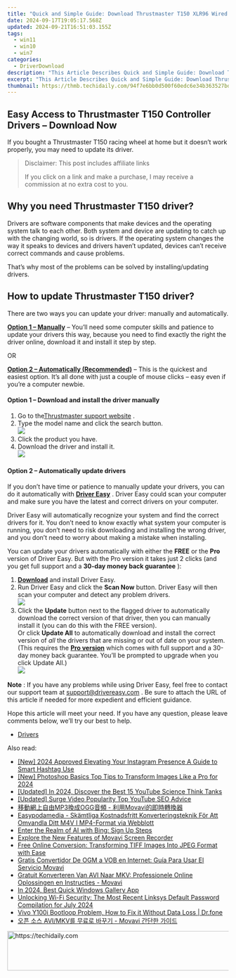```yaml
---
title: "Quick and Simple Guide: Download Thrustmaster T150 XLR96 Wired Controller Drivers"
date: 2024-09-17T19:05:17.568Z
updated: 2024-09-21T16:51:03.155Z
tags:
  - win11
  - win10
  - win7
categories:
  - DriverDownload
description: "This Article Describes Quick and Simple Guide: Download Thrustmaster T150 XLR96 Wired Controller Drivers"
excerpt: "This Article Describes Quick and Simple Guide: Download Thrustmaster T150 XLR96 Wired Controller Drivers"
thumbnail: https://thmb.techidaily.com/94f7e6bb0d500f60edc6e34b363527bd47bbfffa481cdc60b824492075830e06.jpg
---
```


## Easy Access to Thrustmaster T150 Controller Drivers – Download Now

If you bought a Thrustmaster T150 racing wheel at home but it doesn’t work properly, you may need to update its driver.

>  Disclaimer: This post includes affiliate links
>
>  If you click on a link and make a purchase, I may receive a commission at no extra cost to you.
>

## Why you need Thrustmaster T150 driver?

 Drivers are software components that make devices and the operating system talk to each other. Both system and device are updating to catch up with the changing world, so is drivers. If the operating system changes the way it speaks to devices and drivers haven’t updated, devices can’t receive correct commands and cause problems.

 That’s why most of the problems can be solved by installing/updating drivers.

## How to update Thrustmaster T150 driver?

 There are two ways you can update your driver: manually and automatically.

**[Option 1 – Manually](https://tools.techidaily.com/drivereasy/download/)**  – You’ll need some computer skills and patience to update your drivers this way, because you need to find exactly the right the driver online, download it and install it step by step.

OR

**[Option 2 – Automatically (Recommended)](https://www.drivereasy.com/knowledge/download-thrustmaster-t150-drivers-easily-quickly/#op2)**  – This is the quickest and easiest option. It’s all done with just a couple of mouse clicks – easy even if you’re a computer newbie.

#### **Option 1 –** **Download and install the driver manually**

1. Go to the[Thrustmaster support website](http://support.thrustmaster.cn/en/kb/3979-en/) .
2. Type the model name and click the search button.  
![](https://images.drivereasy.com/wp-content/uploads/2019/11/search.jpg)
3. Click the product you have.
4. Download the driver and install it.  
![](https://images.drivereasy.com/wp-content/uploads/2019/11/download-1.jpg)

#### **Option 2 – Automatically update drivers**

 If you don’t have time or patience to manually update your drivers, you can do it automatically with **[Driver Easy](https://tools.techidaily.com/drivereasy/download/)**  . Driver Easy could scan your computer and make sure you have the latest and correct drivers on your computer.

 Driver Easy will automatically recognize your system and find the correct drivers for it. You don’t need to know exactly what system your computer is running, you don’t need to risk downloading and installing the wrong driver, and you don’t need to worry about making a mistake when installing.

 You can update your drivers automatically with either the **FREE** or the **Pro** version of Driver Easy. But with the Pro version it takes just 2 clicks (and you get full support and a **30-day money back guarantee** ):

1. **[Download](https://tools.techidaily.com/drivereasy/download/)**  and install Driver Easy.
2. Run Driver Easy and click the **Scan Now** button. Driver Easy will then scan your computer and detect any problem drivers.  
![](https://images.drivereasy.com/wp-content/uploads/2019/08/NVIDIA-18.jpg)
3. Click the **Update**  button next to the flagged driver to automatically download the correct version of that driver, then you can manually install it (you can do this with the FREE version).  
 Or click **Update All** to automatically download and install the correct version of _all_ the drivers that are missing or out of date on your system. (This requires the **[Pro version](https://tools.techidaily.com/drivereasy/download/)**  which comes with full support and a 30-day money back guarantee. You’ll be prompted to upgrade when you click Update All.)  
![](https://images.drivereasy.com/wp-content/uploads/2019/08/NVIDIA-Geoforce.jpg)

**Note** : If you have any problems while using Driver Easy, feel free to contact our support team at [support@drivereasy.com](https://tools.techidaily.com/drivereasy/download/) .
 Be sure to attach the URL of this article if needed for more expedient and efficient guidance.

 Hope this article will meet your need. If you have any question, please leave comments below, we’ll try our best to help.

* [Drivers](https://tools.techidaily.com/drivereasy/download/)

<ins class="adsbygoogle"
     style="display:block"
     data-ad-format="autorelaxed"
     data-ad-client="ca-pub-7571918770474297"
     data-ad-slot="1223367746"></ins>

<ins class="adsbygoogle"
     style="display:block"
     data-ad-client="ca-pub-7571918770474297"
     data-ad-slot="8358498916"
     data-ad-format="auto"
     data-full-width-responsive="true"></ins>

<span class="atpl-alsoreadstyle">Also read:</span>
<div><ul>
<li><a href="https://instagram-videos.techidaily.com/new-2024-approved-elevating-your-instagram-presence-a-guide-to-smart-hashtag-use/"><u>[New] 2024 Approved Elevating Your Instagram Presence A Guide to Smart Hashtag Use</u></a></li>
<li><a href="https://fox-info.techidaily.com/new-photoshop-basics-top-tips-to-transform-images-like-a-pro-for-2024/"><u>[New] Photoshop Basics Top Tips to Transform Images Like a Pro for 2024</u></a></li>
<li><a href="https://facebook-record-videos.techidaily.com/updated-in-2024-discover-the-best-15-youtube-science-think-tanks/"><u>[Updated] In 2024, Discover the Best 15 YouTube Science Think Tanks</u></a></li>
<li><a href="https://youtube-webster.techidaily.com/ed-surge-video-popularity-top-youtube-seo-advice/"><u>[Updated] Surge Video Popularity Top YouTube SEO Advice</u></a></li>
<li><a href="https://win-amazing.techidaily.com/1726227712947-mp3ogg-movavi/"><u>移動網上自由MP3換成OGG音頻 - 利用Movavi的即時轉換器</u></a></li>
<li><a href="https://win-amazing.techidaily.com/easypodamedia-skamtliga-kostnadsfritt-konverteringsteknik-for-att-omvandla-ditt-m4v-i-mp4-format-via-webblott/"><u>Easypodamedia - Skämtliga Kostnadsfritt Konverteringsteknik För Att Omvandla Ditt M4V I MP4-Format via Webblott</u></a></li>
<li><a href="https://tech-savvy.techidaily.com/enter-the-realm-of-ai-with-bing-sign-up-steps/"><u>Enter the Realm of AI with Bing: Sign Up Steps</u></a></li>
<li><a href="https://win-amazing.techidaily.com/explore-the-new-features-of-movavi-screen-recorder/"><u>Explore the New Features of Movavi Screen Recorder</u></a></li>
<li><a href="https://win-amazing.techidaily.com/free-online-conversion-transforming-tiff-images-into-jpeg-format-with-ease/"><u>Free Online Conversion: Transforming TIFF Images Into JPEG Format with Ease</u></a></li>
<li><a href="https://win-amazing.techidaily.com/gratis-convertidor-de-ogm-a-vob-en-internet-guia-para-usar-el-servicio-movavi/"><u>Gratis Convertidor De OGM a VOB en Internet: Guía Para Usar El Servicio Movavi</u></a></li>
<li><a href="https://win-amazing.techidaily.com/gratuit-konverteren-van-avi-naar-mkv-professionele-online-oplossingen-en-instructies-movavi/"><u>Gratuit Konverteren Van AVI Naar MKV: Professionele Online Oplossingen en Instructies - Movavi</u></a></li>
<li><a href="https://extra-hints.techidaily.com/in-2024-best-quick-windows-gallery-app/"><u>In 2024, Best Quick Windows Gallery App</u></a></li>
<li><a href="https://tech-recovery.techidaily.com/unlocking-wi-fi-security-the-most-recent-linksys-default-password-compilation-for-july-2024/"><u>Unlocking Wi-Fi Security: The Most Recent Linksys Default Password Compilation for July 2024</u></a></li>
<li><a href="https://howto.techidaily.com/vivo-y100i-bootloop-problem-how-to-fix-it-without-data-loss-drfone-by-drfone-fix-android-problems-fix-android-problems/"><u>Vivo Y100i Bootloop Problem, How to Fix it Without Data Loss | Dr.fone</u></a></li>
<li><a href="https://win-amazing.techidaily.com/1726221219352-avimkv-movavi/"><u>오픈 소스 AVI/MKV를 무료로 바꾸기 - Movavi 간단한 가이드</u></a></li>
</ul></div>

<!-- affiliate ads begin -->
<a href="https://appsumo.8odi.net/c/5597632/2111982/7443" target="_top" id="2111982">
  <img src="//a.impactradius-go.com/display-ad/7443-2111982" border="0" alt="https://techidaily.com" width="728" height="90"/>
</a>
<img height="0" width="0" src="https://appsumo.8odi.net/i/5597632/2111982/7443" style="position:absolute;visibility:hidden;" border="0" />
<!-- affiliate ads end -->

